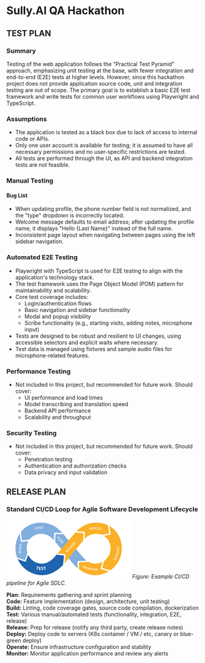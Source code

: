 # Sully.AI QA Hackathon

## TEST PLAN

### Summary
Testing of the web application follows the "Practical Test Pyramid" approach, emphasizing unit testing at the base, with fewer integration and end-to-end (E2E) tests at higher levels. However, since this hackathon project does not provide application source code, unit and integration testing are out of scope. The primary goal is to establish a basic E2E test framework and write tests for common user workflows using Playwright and TypeScript.

### Assumptions
- The application is tested as a black box due to lack of access to internal code or APIs.
- Only one user account is available for testing; it is assumed to have all necessary permissions and no user-specific restrictions are tested.
- All tests are performed through the UI, as API and backend integration tests are not feasible.

### Manual Testing
#### Bug List
- When updating profile, the phone number field is not normalized, and the "type" dropdown is incorrectly located.
- Welcome message defaults to email address; after updating the profile name, it displays "Hello {Last Name}" instead of the full name.
- Inconsistent page layout when navigating between pages using the left sidebar navigation.

### Automated E2E Testing
- Playwright with TypeScript is used for E2E testing to align with the application's technology stack.
- The test framework uses the Page Object Model (POM) pattern for maintainability and scalability.
- Core test coverage includes:
  - Login/authentication flows
  - Basic navigation and sidebar functionality
  - Modal and popup visibility
  - Scribe functionality (e.g., starting visits, adding notes, microphone input)
- Tests are designed to be robust and resilient to UI changes, using accessible selectors and explicit waits where necessary.
- Test data is managed using fixtures and sample audio files for microphone-related features.

### Performance Testing
- Not included in this project, but recommended for future work. Should cover:
  - UI performance and load times
  - Model transcribing and translation speed
  - Backend API performance
  - Scalability and throughput

### Security Testing
- Not included in this project, but recommended for future work. Should cover:
  - Penetration testing
  - Authentication and authorization checks
  - Data privacy and input validation

## RELEASE PLAN

### Standard CI/CD Loop for Agile Software Development Lifecycle

![CI/CD Diagram](./cicd.png)
*Figure: Example CI/CD pipeline for Agile SDLC.*

**Plan:** Requirements gathering and sprint planning  
**Code:** Feature implementation (design, architecture, unit testing)  
**Build:** Linting, code coverage gates, source code compilation, dockerization  
**Test:** Various manual/automated tests (functionality, integration, E2E, release)  
**Release:** Prep for release (notify any third party, create release notes)  
**Deploy:** Deploy code to servers (K8s container / VM / etc, canary or blue-green deploy)  
**Operate:** Ensure infrastructure configuration and stability  
**Monitor:** Monitor application performance and review any alerts